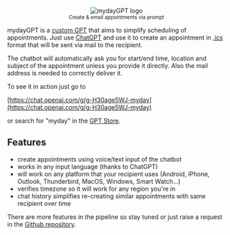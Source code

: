<p align="center">
  <img src="/myday/myday-logo-small.png" alt="mydayGPT logo">
  <br />
  <sup>Create & email appointments via prompt</sup>
</p>

mydayGPT is a [custom GPT](https://chat.openai.com/g/g-H30age5WJ-myday) that aims to simplify scheduling of appointments. Just use [ChatGPT](https://chat.openai.com/) and use it to create an appointment in [.ics](https://en.wikipedia.org/wiki/ICalendar) format that will be sent via mail to the recipient.

The chatbot will automatically ask you for start/end time, location and subject of the appointment unless you provide it directly. Also the mail address is needed to correctly deliver it. 

To see it in action just go to

[https://chat.openai.com/g/g-H30age5WJ-myday](https://chat.openai.com/g/g-H30age5WJ-myday)

or search for "myday" in the [GPT Store](https://chat.openai.com/gpts).

## Features

- create appointments using voice/text input of the chatbot
- works in any input language (thanks to ChatGPT)
- will work on any platform that your recipient uses (Android, iPhone, Outlook, Thunderbird, MacOS, Windows, Smart Watch...)
- verifies timezone so it will work for any region you're in
- chat history simplifies re-creating similar appointments with same recipient over time 

There are more features in the pipeline so stay tuned or just raise a request in the [Github repository](https://github.com/janpetzold/myday/issues).
